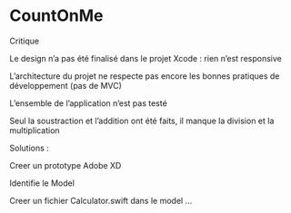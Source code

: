 # CountOnMe

Critique 

Le design n’a pas été finalisé dans le projet Xcode : rien n’est responsive 

L’architecture du projet ne respecte pas encore les bonnes pratiques de développement (pas de MVC)

L’ensemble de l’application n’est pas testé

Seul la soustraction et l’addition ont été faits, il manque la division et la multiplication


Solutions :

Creer un prototype  Adobe XD

Identifie  le Model 

Creer un fichier Calculator.swift dans le model 
...
